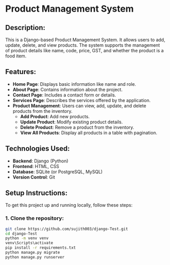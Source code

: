# Product Management System

## Description:
This is a Django-based Product Management System. It allows users to add, update, delete, and view products. The system supports the management of product details like name, code, price, GST, and whether the product is a food item.

## Features:
- **Home Page**: Displays basic information like name and role.
- **About Page**: Contains information about the project.
- **Contact Page**: Includes a contact form or details.
- **Services Page**: Describes the services offered by the application.
- **Product Management**: Users can view, add, update, and delete products from the inventory.
  - **Add Product**: Add new products.
  - **Update Product**: Modify existing product details.
  - **Delete Product**: Remove a product from the inventory.
  - **View All Products**: Display all products in a table with pagination.

## Technologies Used:
- **Backend**: Django (Python)
- **Frontend**: HTML, CSS
- **Database**: SQLite (or PostgreSQL, MySQL)
- **Version Control**: Git

## Setup Instructions:
To get this project up and running locally, follow these steps:

### 1. Clone the repository:
```bash
git clone https://github.com/sujith003/django-Test.git
cd django-Test
python -m venv venv
venv\Scripts\activate
pip install -r requirements.txt
python manage.py migrate
python manage.py runserver



